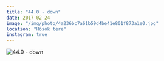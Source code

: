 ```yaml
---
title: "44.0 - down"
date: 2017-02-24
image: "/img/photo/4a236bc7a61b59d4be41e801f873a1e0.jpg"
location: "Hősök tere"
instagram: true
---
```


![44.0 - down](/img/photo/4a236bc7a61b59d4be41e801f873a1e0.jpg)
